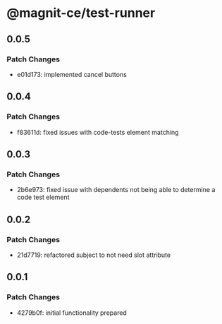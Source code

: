 # @magnit-ce/test-runner

## 0.0.5

### Patch Changes

- e01d173: implemented cancel buttons

## 0.0.4

### Patch Changes

- f83611d: fixed issues with code-tests element matching

## 0.0.3

### Patch Changes

- 2b6e973: fixed issue with dependents not being able to determine a code test element

## 0.0.2

### Patch Changes

- 21d7719: refactored subject to not need slot attribute

## 0.0.1

### Patch Changes

- 4279b0f: initial functionality prepared
